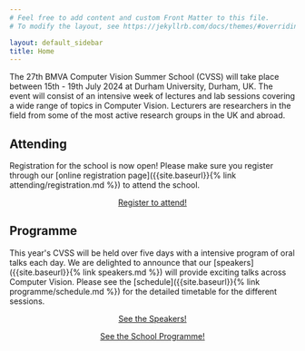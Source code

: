 ```yaml
---
# Feel free to add content and custom Front Matter to this file.
# To modify the layout, see https://jekyllrb.com/docs/themes/#overriding-theme-defaults

layout: default_sidebar
title: Home
---
```


The 27th BMVA Computer Vision Summer School (CVSS) will take place between 15th - 19th July 2024 at Durham University, Durham, UK. The event will consist of an intensive week of lectures and lab sessions covering a wide range of topics in Computer Vision. Lecturers are researchers in the field from some of the most active research groups in the UK and abroad.


## Attending

Registration for the school is now open! Please make sure you register through our [online registration page]({{site.baseurl}}{% link attending/registration.md %}) to attend the school.

<div class="row no-gutters pt-0 d-xs-block {%comment%}d-xl-none{%endcomment%}">
	<div class="mb-1 pl-2 pr-2 mx-auto mx-sm-left col-xs-auto">
		<p style="text-align: center;"><a class="btn btn-primary" role="button" href="{{site.baseurl}}{% link attending/registration.md %}">Register to attend!</a></p>
	</div>
</div>


## Programme

This year's CVSS will be held over five days with a intensive program of oral talks each day.
We are delighted to announce that our [speakers]({{site.baseurl}}{% link speakers.md %}) will provide exciting talks across Computer Vision.
Please see the [schedule]({{site.baseurl}}{% link programme/schedule.md %}) for the detailed timetable for the different sessions.


<div class="row no-gutters pt-0 d-xs-block {%comment%}d-xl-none{%endcomment%}">
	<div class="mb-1 pl-2 pr-2 mx-auto mx-sm-left col-xs-auto">
		<p style="text-align: center;"><a class="btn btn-primary" role="button" href="{{site.baseurl}}{% link speakers.md %}">See the Speakers!</a></p>
	</div>
	<div class="mb-1 pl-2 pr-2 mx-auto mx-sm-left col-xs-auto">
		<p style="text-align: center;"><a class="btn btn-primary" role="button" href="{{site.baseurl}}{% link programme/schedule.md %}">See the School Programme!</a></p>
	</div>
</div>


